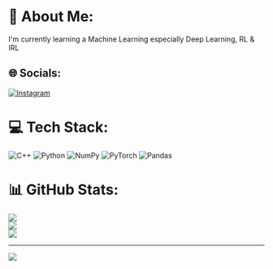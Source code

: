 # 💫 About Me:
I'm currently learning a Machine Learning especially Deep Learning, RL & IRL<br>


## 🌐 Socials:
[![Instagram](https://img.shields.io/badge/Instagram-%23E4405F.svg?logo=Instagram&logoColor=white)](https://instagram.com/rizqi_subeno) 

# 💻 Tech Stack:
![C++](https://img.shields.io/badge/c++-%2300599C.svg?style=for-the-badge&logo=c%2B%2B&logoColor=white) ![Python](https://img.shields.io/badge/python-3670A0?style=for-the-badge&logo=python&logoColor=ffdd54) ![NumPy](https://img.shields.io/badge/numpy-%23013243.svg?style=for-the-badge&logo=numpy&logoColor=white) ![PyTorch](https://img.shields.io/badge/PyTorch-%23EE4C2C.svg?style=for-the-badge&logo=PyTorch&logoColor=white) ![Pandas](https://img.shields.io/badge/pandas-%23150458.svg?style=for-the-badge&logo=pandas&logoColor=white)
# 📊 GitHub Stats:
![](https://github-readme-stats.vercel.app/api?username=rizqisubeno&theme=vue-dark&hide_border=false&include_all_commits=false&count_private=false)<br/>
![](https://github-readme-streak-stats.herokuapp.com/?user=rizqisubeno&theme=vue-dark&hide_border=false)<br/>
![](https://github-readme-stats.vercel.app/api/top-langs/?username=rizqisubeno&theme=vue-dark&hide_border=false&include_all_commits=false&count_private=false&layout=compact)

---
[![](https://visitcount.itsvg.in/api?id=rizqisubeno&icon=0&color=0)](https://visitcount.itsvg.in)

<!-- Proudly created with GPRM ( https://gprm.itsvg.in ) -->
